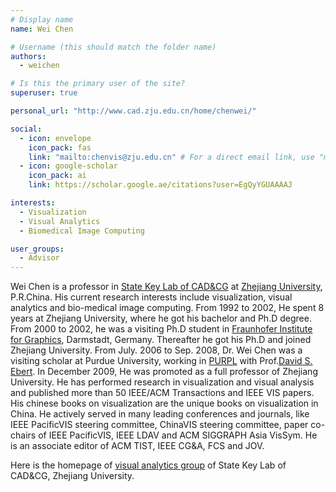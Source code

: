 ```yaml
---
# Display name
name: Wei Chen

# Username (this should match the folder name)
authors:
  - weichen

# Is this the primary user of the site?
superuser: true

personal_url: "http://www.cad.zju.edu.cn/home/chenwei/"

social:
  - icon: envelope
    icon_pack: fas
    link: "mailto:chenvis@zju.edu.cn" # For a direct email link, use "mailto:test@example.org".
  - icon: google-scholar
    icon_pack: ai
    link: https://scholar.google.ae/citations?user=EgQyYGUAAAAJ

interests:
  - Visualization
  - Visual Analytics
  - Biomedical Image Computing

user_groups:
  - Advisor
---
```


Wei Chen is a professor in [State Key Lab of CAD&CG](http://www.cad.zju.edu.cn/web2008/index.jsp) at [Zhejiang University](http://www.zju.edu.cn/), P.R.China. His current research interests include visualization, visual analytics and bio-medical image computing. From 1992 to 2002, He spent 8 years at Zhejiang University, where he got his bachelor and Ph.D degree. From 2000 to 2002, he was a visiting Ph.D student in [Fraunhofer Institute for Graphics](http://www.igd.fhg.de/igd-a7/index.html), Darmstadt, Germany. Thereafter he got his Ph.D and joined Zhejiang University. From July. 2006 to Sep. 2008, Dr. Wei Chen was a visiting scholar at Purdue University, working in [PURPL](http://cobweb.ecn.purdue.edu/purpl/) with Prof.[David S. Ebert](http://cobweb.ecn.purdue.edu/~ebertd/). In December 2009, He was promoted as a full professor of Zhejiang University. He has performed research in visualization and visual analysis and published more than 50 IEEE/ACM Transactions and IEEE VIS papers. His chinese books on visualization are the unique books on visualization in China. He actively served in many leading conferences and journals, like IEEE PacificVIS steering committee, ChinaVIS steering committee, paper co-chairs of IEEE PacificVIS, IEEE LDAV and ACM SIGGRAPH Asia VisSym. He is an associate editor of ACM TIST, IEEE CG&A, FCS and JOV.

Here is the homepage of [visual analytics group](http://www.cad.zju.edu.cn/home/vagblog/) of State Key Lab of CAD&CG, Zhejiang University.
